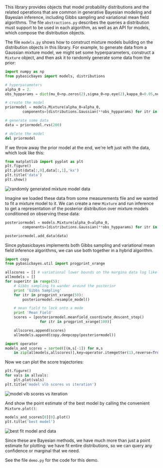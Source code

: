 This library provides objects that model probability distributions and the
related operations that are common in generative Bayesian modeling and Bayesian
inference, including Gibbs sampling and variational mean field algorithms. The
file `abstractions.py` describes the queries a distribution must support to be
used in each algorithm, as well as an API for models, which compose the
distribution objects.

The file `models.py` shows how to construct mixture models building on the
distribution objects in this library. For example, to generate data from a
Gaussian mixture model, we might set some hyperparameters, construct a
`Mixture` object, and then ask it to randomly generate some data from the
prior:

```python
import numpy as np
from pybasicbayes import models, distributions

# hyperparameters
alpha_0 = 2.
obs_hypparams = dict(mu_0=np.zeros(2),sigma_0=np.eye(2),kappa_0=0.05,nu_0=5)

# create the model
priormodel = models.Mixture(alpha_0=alpha_0,
        components=[distributions.Gaussian(**obs_hypparams) for itr in range(30)])

# generate some data
data = priormodel.rvs(200)

# delete the model
del priormodel
```

If we throw away the prior model at the end, we're left just with the data,
which look like this:

```python
from matplotlib import pyplot as plt
plt.figure()
plt.plot(data[:,0],data[:,1],'kx')
plt.title('data')
plt.show()
```

![randomly generated mixture model data](http://www.mit.edu/~mattjj/github/pybasicbayes/data.png)

Imagine we loaded these data from some measurements file and we wanted to fit a
mixture model to it. We can create a new `Mixture` and run inference to get a
representation of the posterior distribution over mixture models conditioned on
observing these data:

```python
posteriormodel = models.Mixture(alpha_0=alpha_0,
        components=[distributions.Gaussian(**obs_hypparams) for itr in range(30)])

posteriormodel.add_data(data)
```

Since pybasicbayes implements both Gibbs sampling and variational mean field
inference algorithms, we can use both together in a hybrid algorithm.

```python
import copy
from pybasicbayes.util import progprint_xrange

allscores = [] # variational lower bounds on the margina data log likelihood
allmodels = []
for superitr in range(5):
    # Gibbs sampling to wander around the posterior
    print 'Gibbs Sampling'
    for itr in progprint_xrange(50):
        posteriormodel.resample_model()

    # mean field to lock onto a mode
    print 'Mean Field'
    scores = [posteriormodel.meanfield_coordinate_descent_step()
                for itr in progprint_xrange(100)]

    allscores.append(scores)
    allmodels.append(copy.deepcopy(posteriormodel))

import operator
models_and_scores = sorted([(m,s[-1]) for m,s
    in zip(allmodels,allscores)],key=operator.itemgetter(1),reverse=True)
```

Now we can plot the score trajectories:

```python
plt.figure()
for vals in allvals:
    plt.plot(vals)
plt.title('model vlb scores vs iteration')
```

![model vlb scores vs iteration](http://www.mit.edu/~mattjj/github/pybasicbayes/modelscore.png)

And show the point estimate of the best model by calling the convenient `Mixture.plot()`:

```python
models_and_scores[0][0].plot()
plt.title('best model')
```

![best fit model and data](http://www.mit.edu/~mattjj/github/pybasicbayes/modelfit.png)

Since these are Bayesian methods, we have much more than just a point estimate
for plotting: we have fit entire distributions, so we can query any confidence
or marginal that we need.

See the file `demo.py` for the code for this demo.
